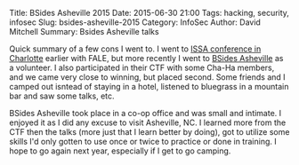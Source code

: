 Title: BSides Asheville 2015
Date: 2015-06-30 21:00
Tags: hacking, security, infosec
Slug: bsides-asheville-2015
Category: InfoSec
Author: David Mitchell
Summary: Bsides Asheville talks

Quick summary of a few cons I went to. I went to [ISSA conference in Charlotte](https://www.charlotteissa.org/) earlier with FALE, but more recently
I went to [BSides Asheville](http://www.bsidesasheville.com/) as a volunteer.
I also participated in their CTF with some Cha-Ha members, and we came very
close to winning, but placed second. Some friends and I camped out isntead of
staying in a hotel, listened to bluegrass in a mountain bar and saw some talks,
etc.

BSides Asheville took place in a co-op office and was small and intimate. I
enjoyed it as I did any excuse to visit Asheville, NC. I learned more from the
CTF then the talks (more just that I learn better by doing), got to utilize some
skills I'd only gotten to use once or twice to practice or done in training. I
hope to go again next year, especially if I get to go camping.

